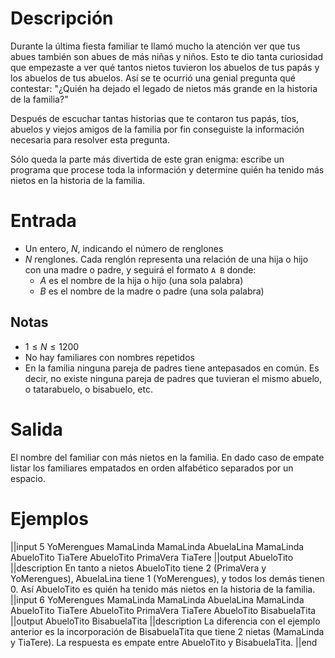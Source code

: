 # Descripción

Durante la última fiesta familiar te llamó mucho la atención ver que tus abues también son abues de más niñas y niños. Esto te dio tanta curiosidad que empezaste a ver qué tantos nietos tuvieron los abuelos de tus papás y los abuelos de tus abuelos. Así se te ocurrió una genial pregunta qué contestar: "¿Quién ha dejado el legado de nietos más grande en la historia de la familia?"

Después de escuchar tantas historias que te contaron tus papás, tíos, abuelos y viejos amigos de la familia por fin conseguiste la información necesaria para resolver esta pregunta.

Sólo queda la parte más divertida de este gran enigma: escribe un programa que procese toda la información y determine quién ha tenido más nietos en la historia de la familia.

# Entrada

 - Un entero, $N$, indicando el número de renglones
 - $N$ renglones. Cada renglón representa una relación de una hija o hijo con una madre o padre, y seguirá el formato `A B` donde:
   - $A$ es el nombre de la hija o hijo (una sola palabra)
   - $B$ es el nombre de la madre o padre (una sola palabra)

## Notas

 - $1 \le N \le 1200$
 - No hay familiares con nombres repetidos
 - En la familia ninguna pareja de padres tiene antepasados en común. Es decir, no existe ninguna pareja de padres que tuvieran el mismo abuelo, o tatarabuelo, o bisabuelo, etc.

# Salida

El nombre del familiar con más nietos en la familia.
En dado caso de empate listar los familiares empatados en orden alfabético separados por un espacio.

# Ejemplos

||input
5
YoMerengues MamaLinda
MamaLinda AbuelaLina
MamaLinda AbueloTito
TiaTere AbueloTito
PrimaVera TiaTere
||output
AbueloTito
||description
En tanto a nietos AbueloTito tiene 2 (PrimaVera y YoMerengues), AbuelaLina tiene 1 (YoMerengues), y todos los demás tienen 0. Así AbueloTito es quién ha tenido más nietos en la historia de la familia.
||input
6
YoMerengues MamaLinda
MamaLinda AbuelaLina
MamaLinda AbueloTito
TiaTere AbueloTito
PrimaVera TiaTere
AbueloTito BisabuelaTita
||output
AbueloTito BisabuelaTita
||description
La diferencia con el ejemplo anterior es la incorporación de BisabuelaTita que tiene 2 nietas (MamaLinda y TiaTere). La respuesta es empate entre AbueloTito y BisabuelaTita.
||end
